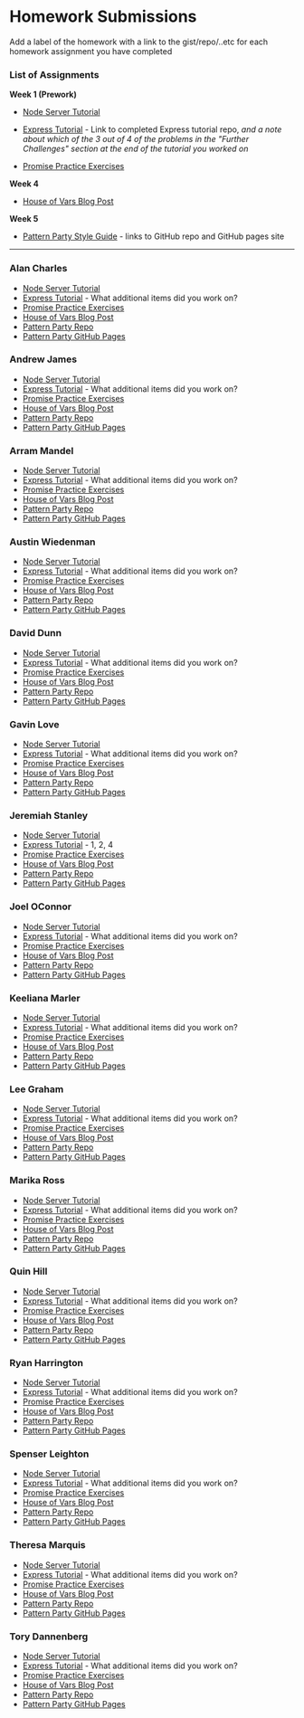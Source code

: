# Homework Submissions

Add a label of the homework with a link to the gist/repo/..etc for each homework assignment you have completed

### List of Assignments

**Week 1 (Prework)**

* [Node Server Tutorial](http://frontend.turing.io/lessons/module-4/node-prework.html)

* [Express Tutorial](https://medium.com/@jaeger.rob/introduction-to-nodes-express-js-db5617047150) - Link to completed Express tutorial repo, *and a note about which of the 3 out of 4 of the problems in the "Further Challenges" section at the end of the tutorial you worked on*

* [Promise Practice Exercises](https://gist.github.com/robbiejaeger/dc8f55c1f9462741090862f736b82cab)

**Week 4**

* [House of Vars Blog Post]()

**Week 5**

* [Pattern Party Style Guide](http://frontend.turing.io/projects/pattrn-party.html) - links to GitHub repo and GitHub pages site

---


### Alan Charles

* [Node Server Tutorial]()
* [Express Tutorial]() - What additional items did you work on?
* [Promise Practice Exercises]()
* [House of Vars Blog Post]()
* [Pattern Party Repo]()
* [Pattern Party GitHub Pages]()

### Andrew James

* [Node Server Tutorial]()
* [Express Tutorial]() - What additional items did you work on?
* [Promise Practice Exercises]()
* [House of Vars Blog Post]()
* [Pattern Party Repo]()
* [Pattern Party GitHub Pages]()

### Arram Mandel

* [Node Server Tutorial]()
* [Express Tutorial]() - What additional items did you work on?
* [Promise Practice Exercises]()
* [House of Vars Blog Post]()
* [Pattern Party Repo]()
* [Pattern Party GitHub Pages]()

### Austin Wiedenman

* [Node Server Tutorial]()
* [Express Tutorial]() - What additional items did you work on?
* [Promise Practice Exercises]()
* [House of Vars Blog Post]()
* [Pattern Party Repo]()
* [Pattern Party GitHub Pages]()

### David Dunn

* [Node Server Tutorial]()
* [Express Tutorial]() - What additional items did you work on?
* [Promise Practice Exercises]()
* [House of Vars Blog Post]()
* [Pattern Party Repo]()
* [Pattern Party GitHub Pages]()

### Gavin Love

* [Node Server Tutorial]()
* [Express Tutorial]() - What additional items did you work on?
* [Promise Practice Exercises]()
* [House of Vars Blog Post]()
* [Pattern Party Repo]()
* [Pattern Party GitHub Pages]()

### Jeremiah Stanley

* [Node Server Tutorial](https://gist.github.com/jeremiahjstanley/e582019634adaa5ccc1d33da6115ee9c)
* [Express Tutorial](https://github.com/jeremiahjstanley/express-tutorial) - 1, 2, 4
* [Promise Practice Exercises](https://gist.github.com/jeremiahjstanley/f884250bf631e604876c5c972ee12d1d)
* [House of Vars Blog Post]()
* [Pattern Party Repo]()
* [Pattern Party GitHub Pages]()

### Joel OConnor

* [Node Server Tutorial]()
* [Express Tutorial]() - What additional items did you work on?
* [Promise Practice Exercises]()
* [House of Vars Blog Post]()
* [Pattern Party Repo]()
* [Pattern Party GitHub Pages]()

### Keeliana Marler

* [Node Server Tutorial]()
* [Express Tutorial]() - What additional items did you work on?
* [Promise Practice Exercises]()
* [House of Vars Blog Post]()
* [Pattern Party Repo]()
* [Pattern Party GitHub Pages]()

### Lee Graham

* [Node Server Tutorial]()
* [Express Tutorial]() - What additional items did you work on?
* [Promise Practice Exercises]()
* [House of Vars Blog Post]()
* [Pattern Party Repo]()
* [Pattern Party GitHub Pages]()

### Marika Ross

* [Node Server Tutorial]()
* [Express Tutorial]() - What additional items did you work on?
* [Promise Practice Exercises]()
* [House of Vars Blog Post]()
* [Pattern Party Repo]()
* [Pattern Party GitHub Pages]()

### Quin Hill

* [Node Server Tutorial]()
* [Express Tutorial]() - What additional items did you work on?
* [Promise Practice Exercises]()
* [House of Vars Blog Post]()
* [Pattern Party Repo]()
* [Pattern Party GitHub Pages]()

### Ryan Harrington

* [Node Server Tutorial]()
* [Express Tutorial]() - What additional items did you work on?
* [Promise Practice Exercises]()
* [House of Vars Blog Post]()
* [Pattern Party Repo]()
* [Pattern Party GitHub Pages]()

### Spenser Leighton

* [Node Server Tutorial]()
* [Express Tutorial]() - What additional items did you work on?
* [Promise Practice Exercises]()
* [House of Vars Blog Post]()
* [Pattern Party Repo]()
* [Pattern Party GitHub Pages]()

### Theresa Marquis

* [Node Server Tutorial]()
* [Express Tutorial]() - What additional items did you work on?
* [Promise Practice Exercises]()
* [House of Vars Blog Post]()
* [Pattern Party Repo]()
* [Pattern Party GitHub Pages]()

### Tory Dannenberg

* [Node Server Tutorial]()
* [Express Tutorial]() - What additional items did you work on?
* [Promise Practice Exercises]()
* [House of Vars Blog Post]()
* [Pattern Party Repo]()
* [Pattern Party GitHub Pages]()
